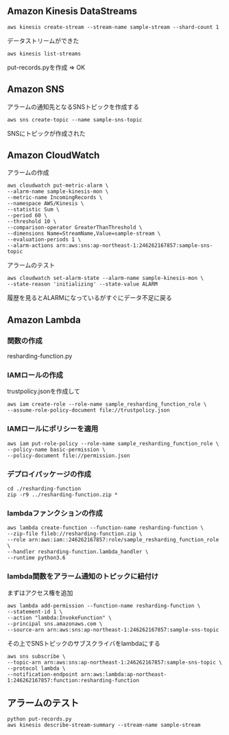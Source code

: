## Amazon Kinesis DataStreams

```
aws kinesis create-stream --stream-name sample-stream --shard-count 1
```

データストリームができた

```
aws kinesis list-streams
```

put-records.pyを作成 => OK

## Amazon SNS

アラームの通知先となるSNSトピックを作成する

```
aws sns create-topic --name sample-sns-topic
```
SNSにトピックが作成された


## Amazon CloudWatch

アラームの作成
```
aws cloudwatch put-metric-alarm \
--alarm-name sample-kinesis-mon \
--metric-name IncomingRecords \
--namespace AWS/Kinesis \
--statistic Sum \
--period 60 \
--threshold 10 \
--comparison-operator GreaterThanThreshold \
--dimensions Name=StreamName,Value=sample-stream \
--evaluation-periods 1 \
--alarm-actions arn:aws:sns:ap-northeast-1:246262167857:sample-sns-topic
```

アラームのテスト
```
aws cloudwatch set-alarm-state --alarm-name sample-kinesis-mon \
--state-reason 'initializing' --state-value ALARM
```
履歴を見るとALARMになっているがすぐにデータ不足に戻る

## Amazon Lambda
### 関数の作成
resharding-function.py

### IAMロールの作成
trustpolicy.jsonを作成して
```
aws iam create-role --role-name sample_resharding_function_role \
--assume-role-policy-document file://trustpolicy.json
```

### IAMロールにポリシーを適用
```
aws iam put-role-policy --role-name sample_resharding_function_role \
--policy-name basic-permission \
--policy-document file://permission.json
```

### デプロイパッケージの作成
```
cd ./resharding-function
zip -r9 ../resharding-function.zip *
```

### lambdaファンクションの作成
```
aws lambda create-function --function-name resharding-function \
--zip-file fileb://resharding-function.zip \
--role arn:aws:iam::246262167857:role/sample_resharding_function_role \
--handler resharding-function.lambda_handler \
--runtime python3.6
```

### lambda関数をアラーム通知のトピックに紐付け
まずはアクセス権を追加
```
aws lambda add-permission --function-name resharding-function \
--statement-id 1 \
--action "lambda:InvokeFunction" \
--principal sns.amazonaws.com \
--source-arn arn:aws:sns:ap-northeast-1:246262167857:sample-sns-topic
```

その上でSNSトピックのサブスクライバをlambdaにする
```
aws sns subscribe \
--topic-arn arn:aws:sns:ap-northeast-1:246262167857:sample-sns-topic \
--protocol lambda \
--notification-endpoint arn:aws:lambda:ap-northeast-1:246262167857:function:resharding-function
```

## アラームのテスト

```
python put-records.py
aws kinesis describe-stream-summary --stream-name sample-stream
```

